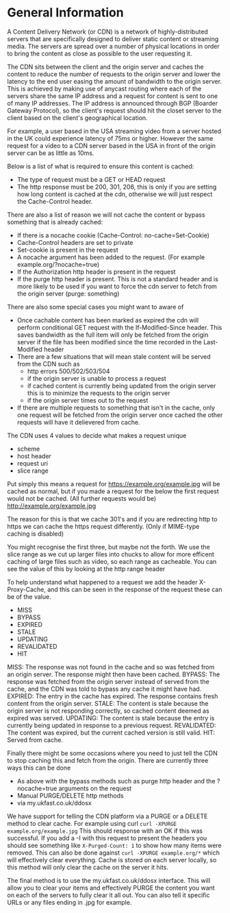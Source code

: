 # General Information

A Content Delivery Network (or CDN) is a network of highly-distributed servers that are specifically designed to deliver static content or streaming media. The servers are spread over a number of physical locations in order to bring the content as close as possible to the user requesting it.

The CDN sits between the client and the origin server and caches the content to reduce the number of requests to the origin  server and lower the latency to the end user easing the amount of bandwidth to the origin server. This is achieved by making use of anycast routing where each of the servers share the same IP address and a request for content is sent to one of many IP addresses. The IP address is announced through BGP (Boarder Gateway Protocol), so the client's request should hit the closet server to the client based on the client's geographical location.

For example, a user based in the USA streaming video from a server hosted in the UK could experience latency of 75ms or higher. However the same request for a video to a CDN server based in the USA in front of the origin server can be as little as 10ms.

Below is a list of what is required to ensure this content is cached:

* The type of request must be a GET or HEAD request
* The http response must be 200, 301, 206, this is only if you are setting how long content is cached at the cdn, otherwise we will just respect the Cache-Control header.

There are also a list of reason we will not cache the content or bypass something that is already cached:

* If there is a nocache cookie (Cache-Control: no-cache=Set-Cookie)
* Cache-Control headers are set to private
* Set-cookie is present in the request
* A nocache argument has been added to the request. (For example example.org/?nocache=true)
* If the Authorization http header is present in the request
* If the purge http header is present. This is not a standard header and is more likely to be used if you want to force the cdn server to fetch from the origin server (purge: something)

There are also some special cases you might want to aware of

* Once cachable content has been marked as expired the cdn will perform conditional GET request with the If-Modified-Since header. This saves bandwidth as the full item will only be fetched from the origin server if the file has been modified since the time recorded in the Last-Modified header
* There are a few situations that will mean stale content will be served from the CDN such as
   * http errors 500/502/503/504
   * if the origin server is unable to process a request
   * if cached content is currently being updated from the origin server this is to minimize the requests to the origin server
   * if the origin server times out to the request
* If there are multiple requests to something that isn't in the cache, only one request will be fetched from the origin server once cached the other requests will have it delievered from cache.

The CDN uses 4 values to decide what makes a request unique

* scheme
* host header
* request uri
* slice range

Put simply this means a request for
https://example.org/example.jpg
will be cached as normal, but if you made a request for the below the first request would not be cached. (All further requests would be)
http://example.org/example.jpg

The reason for this is that we cache 301's and if you are redirecting http to https we can cache the https request differently. (Only if MIME-type caching is disabled)

You might recognise the first three, but maybe not the forth. We use the slice range as we cut up larger files into chucks to allow for more efficent caching of large files such as video, so each range as cacheable. You can see the value of this by looking at the http range header

To help understand what happened to a request we add the header X-Proxy-Cache, and this can be seen in the response of the request these can be of the value.

* MISS
* BYPASS
* EXPIRED
* STALE
* UPDATING
* REVALIDATED
* HIT

MISS: The response was not found in the cache and so was fetched from an origin server. The response might then have been cached.
BYPASS: The response was fetched from the origin server instead of served from the cache, and the CDN was told to bypass any cache it might have had.
EXPIRED: The entry in the cache has expired. The response contains fresh content from the origin server.
STALE: The content is stale because the origin server is not responding correctly, so cached content deemed as expired was served.
UPDATING: The content is stale because the entry is currently being updated in response to a previous request.
REVALIDATED: The content was expired, but the current cached version is still valid.
HIT: Served from cache.

Finally there might be some occasions where you need to just tell the CDN to stop caching this and fetch from the origin. There are currently three ways this can be done

* As above with the bypass methods such as purge http header and the ?nocache=true arguments on the request
* Manual PURGE/DELETE http methods
* via my.ukfast.co.uk/ddosx

We have support for telling the CDN platform via a PURGE or a DELETE method to clear cache. For example using curl `curl -XPURGE example.org/example.jpg` This should response with an OK if this was successful. If you add a -I with this request to present the headers you should see something like `X-Purged-Count: 1` to show how many items were removed. This can also be done against `curl -XPURGE example.org/*` which will effectively clear everything. Cache is stored on each server locally, so this method will only clear the cache on the server it hits.

The final method is to use the my.ukfast.co.uk/ddosx interface. This will allow you to clear your items and effectively PURGE the content you want on each of the servers to fully clear it all out. You can also tell it specific URLs or any files ending in .jpg for example.
